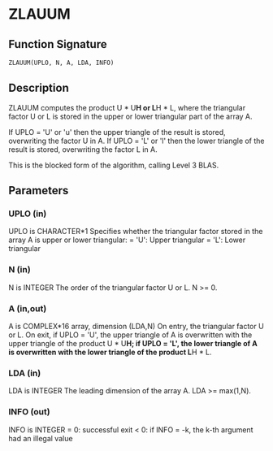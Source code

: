 # ZLAUUM

## Function Signature

```fortran
ZLAUUM(UPLO, N, A, LDA, INFO)
```

## Description


 ZLAUUM computes the product U * U**H or L**H * L, where the triangular
 factor U or L is stored in the upper or lower triangular part of
 the array A.

 If UPLO = 'U' or 'u' then the upper triangle of the result is stored,
 overwriting the factor U in A.
 If UPLO = 'L' or 'l' then the lower triangle of the result is stored,
 overwriting the factor L in A.

 This is the blocked form of the algorithm, calling Level 3 BLAS.

## Parameters

### UPLO (in)

UPLO is CHARACTER*1 Specifies whether the triangular factor stored in the array A is upper or lower triangular: = 'U': Upper triangular = 'L': Lower triangular

### N (in)

N is INTEGER The order of the triangular factor U or L. N >= 0.

### A (in,out)

A is COMPLEX*16 array, dimension (LDA,N) On entry, the triangular factor U or L. On exit, if UPLO = 'U', the upper triangle of A is overwritten with the upper triangle of the product U * U**H; if UPLO = 'L', the lower triangle of A is overwritten with the lower triangle of the product L**H * L.

### LDA (in)

LDA is INTEGER The leading dimension of the array A. LDA >= max(1,N).

### INFO (out)

INFO is INTEGER = 0: successful exit < 0: if INFO = -k, the k-th argument had an illegal value


